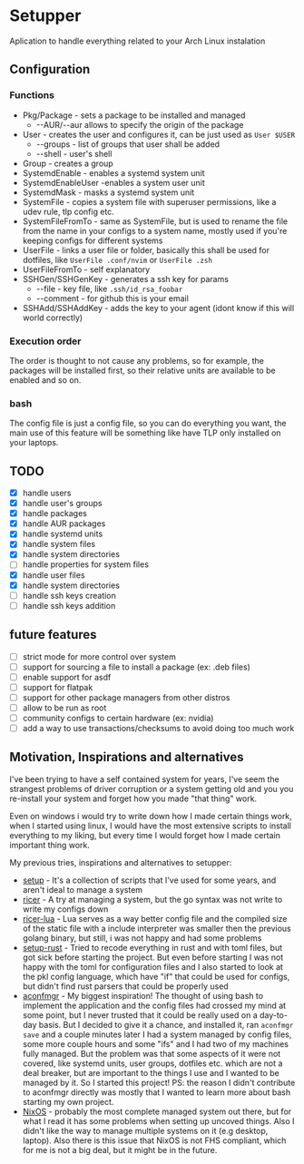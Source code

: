 # Setupper

Aplication to handle everything related to your Arch Linux instalation

## Configuration

### Functions

- Pkg/Package - sets a package to be installed and managed
    - --AUR/--aur allows to specify the origin of the package
- User - creates the user and configures it, can be just used as `User $USER`
    - --groups - list of groups that user shall be added
    - --shell - user's shell
- Group - creates a group
- SystemdEnable - enables a systemd system unit
- SystemdEnableUser -enables a system user unit
- SystemdMask - masks a systemd system unit
- SystemFile - copies a system file with superuser permissions, like a udev rule, tlp config etc.
- SystemFileFromTo - same as SystemFile, but is used to rename the file from the name in your configs to a system name, mostly used if you're keeping configs for different systems
- UserFile - links a user file or folder, basically this shall be used for dotfiles, like `UserFile .conf/nvim` or `UserFile .zsh`
- UserFileFromTo - self explanatory
- SSHGen/SSHGenKey - generates a ssh key for params
    - --file - key file, like `.ssh/id_rsa_foobar`
    - --comment - for github this is your email
- SSHAdd/SSHAddKey - adds the key to your agent (idont know if this will world correctly)

### Execution order

The order is thought to not cause any problems, so for example, the packages will be installed first, so their relative units are available to be enabled and so on.

<!-- TODO: put order here -->

### bash

The config file is just a config file, so you can do everything you want, the main use of this feature will be something like have TLP only installed on your laptops.

## TODO
- [X] handle users
- [X] handle user's groups
- [X] handle packages
- [X] handle AUR packages
- [X] handle systemd units
- [X] handle system files
- [X] handle system directories
- [ ] handle properties for system files
- [X] handle user files
- [X] handle system directories
- [ ] handle ssh keys creation
- [ ] handle ssh keys addition

## future features

- [ ] strict mode for more control over system
- [ ] support for sourcing a file to install a package (ex: .deb files)
- [ ] enable support for asdf
- [ ] support for flatpak
- [ ] support for other package managers from other distros
- [ ] allow to be run as root
- [ ] community configs to certain hardware (ex: nvidia)
- [ ] add a way to use transactions/checksums to avoid doing too much work

## Motivation, Inspirations and alternatives

I've been trying to have a self contained system for years, I've seem the strangest problems of driver corruption or a system getting old and you you re-install your system and forget how you made "that thing" work.

Even on windows i would try to write down how I made certain things work, when I started using linux, I would have the most extensive scripts to install everything to my liking, but every time I would forget how I made certain important thing work.

My previous tries, inspirations and alternatives to setupper:

- [setup](https://github.com/ogabriel/setup) - It's a collection of scripts that I've used for some years, and aren't ideal to manage a system
- [ricer](https://github.com/ogabriel/ricer) - A try at managing a system, but the go syntax was not write to write my configs down
- [ricer-lua](https://github.com/ogabriel/ricer-lua) - Lua serves as a way better config file and the compiled size of the static file with a include interpreter was smaller then the previous golang binary, but still, i was not happy and had some problems
- [setup-rust](https://github.com/ogabriel/setup-rust) - Tried to recode everything in rust and with toml files, but got sick before starting the project. But even before starting I was not happy with the toml for configuration files and I also started to look at the pkl config language, which have "if" that could be used for configs, but didn't find rust parsers that could be properly used
- [aconfmgr](https://github.com/CyberShadow/aconfmgr) - My biggest inspiration! The thought of using bash to implement the application and the config files had crossed my mind at some point, but I never trusted that it could be really used on a day-to-day basis. But I decided to give it a chance, and installed it, ran `aconfmgr save` and a couple minutes later I had a system managed by config files, some more couple hours and some "ifs" and I had two of my machines fully managed. But the problem was that some aspects of it were not covered, like systemd units, user groups, dotfiles etc. which are not a deal breaker, but are important to the things I use and I wanted to be managed by it. So I started this project! PS: the reason I didn't contribute to aconfmgr directly was mostly that I wanted to learn more about bash starting my own project.
- [NixOS](https://nixos.org/) - probably the most complete managed system out there, but for what I read it has some problems when setting up uncoved things. Also I didn't like the way to manage multiple systems on it (e.g desktop, laptop). Also there is this issue that NixOS is not FHS compliant, which for me is not a big deal, but it might be in the future.
